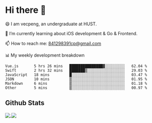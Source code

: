 
# Hi there 👋
😄 I am vecpeng, an undergraduate at HUST.

🌱 I’m currently learning about iOS development & Go & Frontend.

📫 How to reach me: 841298391cp@gmail.com

📊 My weekly development breakdown
<!--START_SECTION:waka-->

```text
Vue.js       5 hrs 26 mins   ███████████████▓░░░░░░░░░   62.04 %
Swift        2 hrs 32 mins   ███████▒░░░░░░░░░░░░░░░░░   29.03 %
JavaScript   18 mins         █░░░░░░░░░░░░░░░░░░░░░░░░   03.47 %
JSON         10 mins         ▒░░░░░░░░░░░░░░░░░░░░░░░░   01.95 %
Markdown     6 mins          ▒░░░░░░░░░░░░░░░░░░░░░░░░   01.18 %
Other        5 mins          ▒░░░░░░░░░░░░░░░░░░░░░░░░   00.97 %
```

<!--END_SECTION:waka-->

## Github Stats
<a href="https://github.com/anuraghazra/github-readme-stats">
  <img align="center" src="https://github-readme-stats.vercel.app/api?username=vecpeng&count_private=true&hide=stars" />
</a>
<a href="https://github.com/anuraghazra/convoychat">
  <img align="center" src="https://github-readme-stats.vercel.app/api/top-langs/?username=vecpeng&layout=compact" />
</a>
